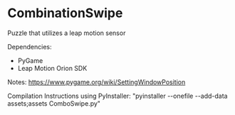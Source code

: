 # CombinationSwipe
Puzzle that utilizes a leap motion sensor


Dependencies:
  - PyGame
  - Leap Motion Orion SDK
  
  
Notes:
https://www.pygame.org/wiki/SettingWindowPosition

Compilation Instructions using PyInstaller:
"pyinstaller --onefile --add-data assets;assets ComboSwipe.py"
